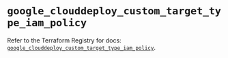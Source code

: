 # `google_clouddeploy_custom_target_type_iam_policy`

Refer to the Terraform Registry for docs: [`google_clouddeploy_custom_target_type_iam_policy`](https://registry.terraform.io/providers/hashicorp/google-beta/6.7.0/docs/resources/google_clouddeploy_custom_target_type_iam_policy).
